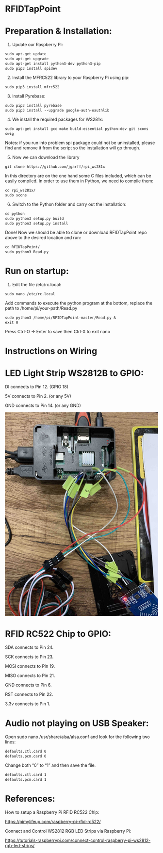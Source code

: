 # RFIDTapPoint

# Preparation & Installation:

1. Update our Raspberry Pi:
```
sudo apt-get update
sudo apt-get upgrade
sudo apt-get install python3-dev python3-pip
sudo pip3 install spidev
```
2. Install the MFRC522 library to your Raspberry Pi using pip:
```
sudo pip3 install mfrc522
```
3. Install Pyrebase:
```
sudo pip3 install pyrebase
sudo pip3 install --upgrade google-auth-oauthlib
```
4. We install the required packages for WS281x:
```
sudo apt-get install gcc make build-essential python-dev git scons swig
```
Notes: if you run into problem spi package could not be uninstalled, please find and remove it from the script so the installation will go through.

5. Now we can download the library
```
git clone https://github.com/jgarff/rpi_ws281x
```
In this directory are on the one hand some C files included, which can be easily compiled. In order to use them in Python, we need to compile them:
```
cd rpi_ws281x/
sudo scons
```
6. Switch to the Python folder and carry out the installation:
```
cd python
sudo python3 setup.py build
sudo python3 setup.py install
```


Done! Now we should be able to clone or download RFIDTapPoint repo above to the desired location and run:
```
cd RFIDTapPoint/
sudo python3 Read.py
```

# Run on startup:
1. Edit the file /etc/rc.local:
```
sudo nano /etc/rc.local
```
Add commands to execute the python program at the bottom, replace the path to /home/pi/your-path/Read.py
```
sudo python3 /home/pi/RFIDTapPoint-master/Read.py &
exit 0
```
Press Ctrl-O -> Enter to save then Ctrl-X to exit nano

# Instructions on Wiring

# LED Light Strip WS2812B to GPIO:

DI connects to Pin 12. (GPIO 18)

5V connects to Pin 2. (or any 5V)

GND connects to Pin 14. (or any GND)

![Screenshot](images/wiring1.jpg)


# RFID RC522 Chip to GPIO:

SDA connects to Pin 24.

SCK connects to Pin 23.

MOSI connects to Pin 19.

MISO connects to Pin 21.

GND connects to Pin 6.

RST connects to Pin 22.

3.3v connects to Pin 1.

# Audio not playing on USB Speaker:

Open sudo nano /usr/share/alsa/alsa.conf and look for the following two lines:
```
defaults.ctl.card 0
defaults.pcm.card 0
```
Change both “0” to “1” and then save the file.
```
defaults.ctl.card 1
defaults.pcm.card 1
```
# References:

How to setup a Raspberry Pi RFID RC522 Chip:

https://pimylifeup.com/raspberry-pi-rfid-rc522/

Connect and Control WS2812 RGB LED Strips via Raspberry Pi:

https://tutorials-raspberrypi.com/connect-control-raspberry-pi-ws2812-rgb-led-strips/
